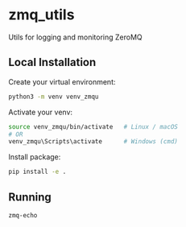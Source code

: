 # zmq_utils
Utils for logging and monitoring ZeroMQ


## Local Installation

Create your virtual environment:
```bash
python3 -m venv venv_zmqu
```

Activate your venv:
```bash
source venv_zmqu/bin/activate   # Linux / macOS
# OR
venv_zmqu\Scripts\activate      # Windows (cmd)
```

Install package:

```bash
pip install -e .
```


## Running

```bash
zmq-echo
```